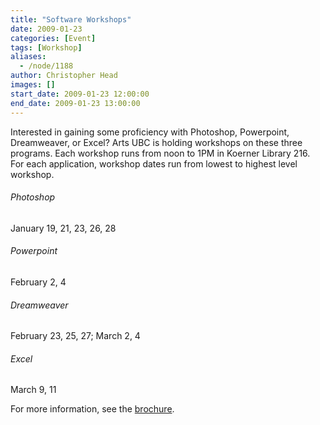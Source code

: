 ```yaml
---
title: "Software Workshops"
date: 2009-01-23
categories: [Event]
tags: [Workshop]
aliases:
  - /node/1188
author: Christopher Head
images: []
start_date: 2009-01-23 12:00:00
end_date: 2009-01-23 13:00:00
---
```


Interested in gaining some proficiency with Photoshop, Powerpoint, Dreamweaver, or Excel? Arts UBC is holding workshops on these three programs. Each workshop runs from noon to 1PM in Koerner Library 216. For each application, workshop dates run from lowest to highest level workshop.

###### Photoshop

January 19, 21, 23, 26, 28

###### Powerpoint

February 2, 4

###### Dreamweaver

February 23, 25, 27; March 2, 4

###### Excel

March 9, 11

For more information, see the [brochure](http://isit.arts.ubc.ca/workshops).
